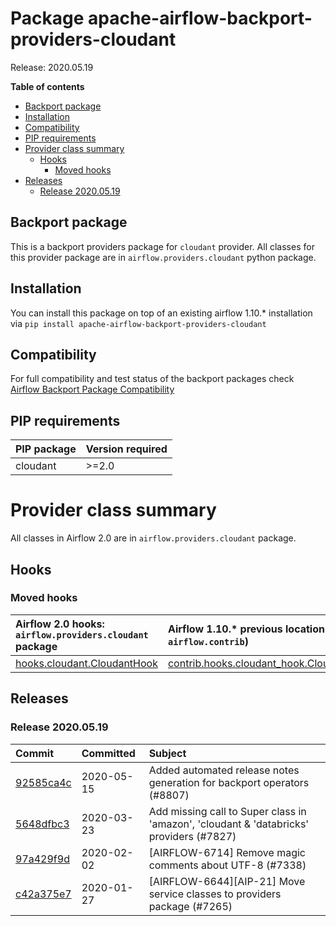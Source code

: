 <!--
 Licensed to the Apache Software Foundation (ASF) under one
 or more contributor license agreements.  See the NOTICE file
 distributed with this work for additional information
 regarding copyright ownership.  The ASF licenses this file
 to you under the Apache License, Version 2.0 (the
 "License"); you may not use this file except in compliance
 with the License.  You may obtain a copy of the License at

   http://www.apache.org/licenses/LICENSE-2.0

 Unless required by applicable law or agreed to in writing,
 software distributed under the License is distributed on an
 "AS IS" BASIS, WITHOUT WARRANTIES OR CONDITIONS OF ANY
 KIND, either express or implied.  See the License for the
 specific language governing permissions and limitations
 under the License.
 -->


# Package apache-airflow-backport-providers-cloudant

Release: 2020.05.19

**Table of contents**

- [Backport package](#backport-package)
- [Installation](#installation)
- [Compatibility](#compatibility)
- [PIP requirements](#pip-requirements)
- [Provider class summary](#provider-class-summary)
    - [Hooks](#hooks)
        - [Moved hooks](#moved-hooks)
- [Releases](#releases)
    - [Release 2020.05.19](#release-20200519)

## Backport package

This is a backport providers package for `cloudant` provider. All classes for this provider package
are in `airflow.providers.cloudant` python package.

## Installation

You can install this package on top of an existing airflow 1.10.* installation via
`pip install apache-airflow-backport-providers-cloudant`

## Compatibility

For full compatibility and test status of the backport packages check
[Airflow Backport Package Compatibility](https://cwiki.apache.org/confluence/display/AIRFLOW/Backported+providers+packages+for+Airflow+1.10.*+series)

## PIP requirements

| PIP package   | Version required   |
|:--------------|:-------------------|
| cloudant      | &gt;=2.0              |

# Provider class summary

All classes in Airflow 2.0 are in `airflow.providers.cloudant` package.





## Hooks



### Moved hooks

| Airflow 2.0 hooks: `airflow.providers.cloudant` package                                                                   | Airflow 1.10.* previous location (usually `airflow.contrib`)                                                                           |
|:--------------------------------------------------------------------------------------------------------------------------|:---------------------------------------------------------------------------------------------------------------------------------------|
| [hooks.cloudant.CloudantHook](https://github.com/apache/airflow/blob/master/airflow/providers/cloudant/hooks/cloudant.py) | [contrib.hooks.cloudant_hook.CloudantHook](https://github.com/apache/airflow/blob/v1-10-stable/airflow/contrib/hooks/cloudant_hook.py) |






## Releases

### Release 2020.05.19

| Commit                                                                                         | Committed   | Subject                                                                                 |
|:-----------------------------------------------------------------------------------------------|:------------|:----------------------------------------------------------------------------------------|
| [92585ca4c](https://github.com/apache/airflow/commit/92585ca4cb375ac879f4ab331b3a063106eb7b92) | 2020-05-15  | Added automated release notes generation for backport operators (#8807)                 |
| [5648dfbc3](https://github.com/apache/airflow/commit/5648dfbc300337b10567ef4e07045ea29d33ec06) | 2020-03-23  | Add missing call to Super class in &#39;amazon&#39;, &#39;cloudant &amp; &#39;databricks&#39; providers (#7827) |
| [97a429f9d](https://github.com/apache/airflow/commit/97a429f9d0cf740c5698060ad55f11e93cb57b55) | 2020-02-02  | [AIRFLOW-6714] Remove magic comments about UTF-8 (#7338)                                |
| [c42a375e7](https://github.com/apache/airflow/commit/c42a375e799e5adb3f9536616372dc90ff47e6c8) | 2020-01-27  | [AIRFLOW-6644][AIP-21] Move service classes to providers package (#7265)                |

